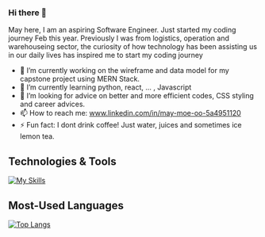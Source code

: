 
### Hi there 👋

May here, I am an aspiring Software Engineer. Just started my coding journey Feb this year. Previously I was from logistics, operation and warehouseing sector, the curiosity of how technology has been assisting us in our daily lives has inspired me to start my coding journey

- 🔭 I’m currently working on the wireframe and data model for my capstone project using MERN Stack.
- 🌱 I’m currently learning python, react, ... , Javascript
- 🤔 I’m looking for advice on better and more efficient codes, CSS styling and career advices. 
- 📫 How to reach me: www.linkedin.com/in/may-moe-oo-5a4951120
- ⚡ Fun fact: I dont drink coffee! Just water, juices and sometimes ice lemon tea. 

## Technologies & Tools
[![My Skills](https://skills.thijs.gg/icons?i=js,html,css,git,mongodb,nodejs,react)](https://skills.thijs.gg)

## Most-Used Languages
[![Top Langs](https://github-readme-stats.vercel.app/api/top-langs/?username=May-Moe-Oo&theme=buefy&show_icons=true)](https://github.com/May-Moe-Oo/github-readme-stats)

